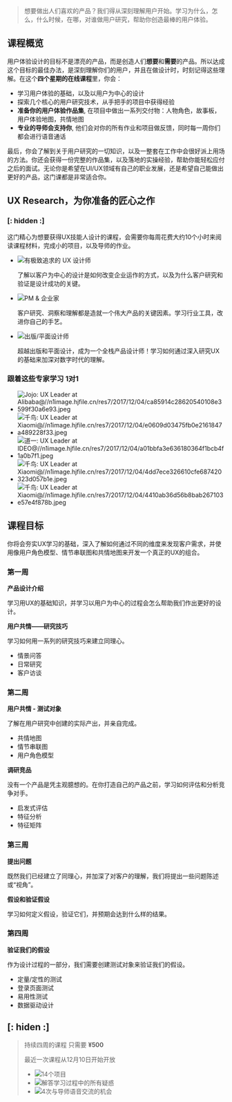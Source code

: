 
> 想要做出人们喜欢的产品？我们得从深刻理解用户开始。学习为什么，怎么，什么时候，在哪，对谁做用户研究，帮助你创造最棒的用户体验。


## 课程概览

用户体验设计的目标不是漂亮的产品，而是创造人们**想要**和**需要**的产品。所以达成这个目标的最佳办法，是深刻理解你们的用户，并且在做设计时，时刻记得这些理解。在这个**四个星期的在线课程**里，你会：


* 学习用户体验的基础，以及以用户为中心的设计
* 探索几个核心的用户研究技术，从手把手的项目中获得经验
* **准备你的用户体验作品集**, 在项目中做出一系列交付物：人物角色，故事板，用户体验地图，共情地图
* **专业的导师会支持你**, 他们会对你的所有作业和项目做反馈，同时每一周你们都会进行语音通话

最后，你会了解到关于用户研究的一切知识，以及一整套在工作中会很好派上用场的方法。你还会获得一份完整的作品集，以及落地的实操经验，帮助你能轻松应付之后的面试。无论你是希望在UI/UX领域有自己的职业发展，还是希望自己能做出更好的产品，这门课都是非常适合你。

## UX Research，为你准备的匠心之作

### [: hidden :]

这门精心为想要获得UX技能人设计的课程，会需要你每周花费大约10个小时来阅读课程材料，完成小的项目，以及导师的作业。

* ![有极致追求的 UX 设计师](//d1ijjxzthis87e.cloudfront.net/static/main/images/course_description/pink-girl-head.cacb461b885d.png)

  了解以客户为中心的设计是如何改变企业运作的方式，以及为什么客户研究和验证是设计成功的关键。

* ![PM & 企业家](//d1ijjxzthis87e.cloudfront.net/static/main/images/course_description/product-managers-entrepreneurs.f945c20eb005.png)

  客户研究、洞察和理解都是造就一个伟大产品的关键因素。学习行业工具，改进你自己的手艺。

* ![出版/平面设计师](//d1ijjxzthis87e.cloudfront.net/static/main/images/course_description/pink-shapes.5cfc5bc04a7e.png)

  超越出版和平面设计，成为一个全栈产品设计师！学习如何通过深入研究UX的基础来加深对数字时代的理解。

###  跟着这些专家学习 1对1

* ![Jojo: UX Leader at Alibaba@//n1image.hjfile.cn/res7/2017/12/04/ca85914c28620540108e3599f30a6e93.jpeg](//n1other.hjfile.cn/res7/2017/12/04/f2ecbf92f430d6677f98338834e1aa39.JPG)
* ![千鸟: UX Leader at Xiaomi@//n1image.hjfile.cn/res7/2017/12/04/e0609d03475fb0e2161847a489228f33.jpeg](//n1other.hjfile.cn/res7/2017/12/04/dbed20f97dbc6ce5da2a97ea169c2194.JPG)
* ![道一: UX Leader at IDEO@//n1image.hjfile.cn/res7/2017/12/04/a01bbfa3e636180364f1bcb4f1a0b7f1.jpeg](//n1other.hjfile.cn/res7/2017/12/04/382cb4ac8528a1821759aa4f0d268c3e.JPG)
* ![千鸟: UX Leader at Xiaomi@//n1image.hjfile.cn/res7/2017/12/04/4dd7ece326610cfe687420323d057b1e.jpeg](//n1other.hjfile.cn/res7/2017/12/04/0e5175aa9db02d351eeff36027e359f5.JPG)
* ![千鸟: UX Leader at Xiaomi@//n1image.hjfile.cn/res7/2017/12/04/4410ab36d56b8bab267103e57e4f878b.jpeg](//n1other.hjfile.cn/res7/2017/12/04/ffdbfb60675c45f321c7620b3a2547c6.JPG)


## 课程目标

你将会夯实UX学习的基础，深入了解如何通过不同的维度来发现客户需求，并使用像用户角色模型、情节串联图和共情地图来开发一个真正的UX的组合。

### 第一周

**产品设计介绍**

学习用UX的基础知识，并学习以用户为中心的过程会怎么帮助我们作出更好的设计。

**用户共情——研究技巧**

学习如何用一系列的研究技巧来建立同理心。

* 情景问答
* 日常研究
* 客户访谈

### 第二周

**用户共情 - 测试对象**

了解在用户研究中创建的实际产出，并亲自完成。

* 共情地图
* 情节串联图
* 用户角色模型

**调研竞品**

没有一个产品是凭主观臆想的。在你打造自己的产品之前，学习如何评估和分析竞争对手。

* 启发式评估
* 特征分析
* 特征矩阵

### 第三周

**提出问题**

既然我们已经建立了同理心，并加深了对客户的理解，我们将提出一些问题陈述或“视角”。

**假设和验证假设**

学习如何定义假设，验证它们，并预期会达到什么样的结果。

### 第四周

**验证我们的假设**

作为设计过程的一部分，我们需要创建测试对象来验证我们的假设。

* 定量/定性的测试
* 登录页面测试
* 易用性测试
* 数据驱动设计

## [: hiden :]

> 持续四周的课程 只需要 **¥500**
>
> 最近一次课程从12月10日开始开放
>
> * ![14个项目](//d1ijjxzthis87e.cloudfront.net/static/main/images/course_description/pink-comp.9b5a02e8a88d.png)
> * ![解答学习过程中的所有疑惑](//d1ijjxzthis87e.cloudfront.net/static/main/images/course_description/pink-comp-chat.24e1d0883a50.png)
> * ![4次与导师语音交流的机会](//d1ijjxzthis87e.cloudfront.net/static/main/images/course_description/pink-girl.fb5e76017b75.png)
